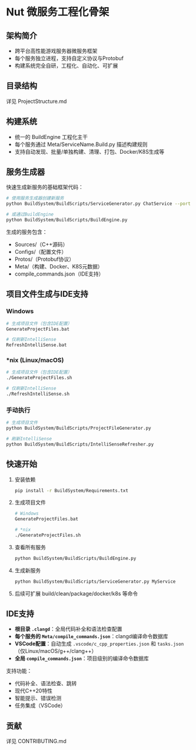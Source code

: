 # Nut 微服务工程化骨架

## 架构简介
- 跨平台高性能游戏服务器微服务框架
- 每个服务独立进程，支持自定义协议与Protobuf
- 构建系统完全自研，工程化、自动化、可扩展

## 目录结构
详见 ProjectStructure.md

## 构建系统
- 统一的 BuildEngine 工程化主干
- 每个服务通过 Meta/ServiceName.Build.py 描述构建规则
- 支持自动发现、批量/单独构建、清理、打包、Docker/K8S生成等

## 服务生成器
快速生成新服务的基础框架代码：

```bash
# 使用服务生成器创建新服务
python BuildSystem/BuildScripts/ServiceGenerator.py ChatService --port 50054

# 或通过BuildEngine
python BuildSystem/BuildScripts/BuildEngine.py
```

生成的服务包含：
- Sources/（C++源码）
- Configs/（配置文件）
- Protos/（Protobuf协议）
- Meta/（构建、Docker、K8S元数据）
- compile_commands.json（IDE支持）

## 项目文件生成与IDE支持

### Windows
```bash
# 生成项目文件（包含IDE配置）
GenerateProjectFiles.bat

# 仅刷新IntelliSense
RefreshIntelliSense.bat
```

### *nix (Linux/macOS)
```bash
# 生成项目文件（包含IDE配置）
./GenerateProjectFiles.sh

# 仅刷新IntelliSense
./RefreshIntelliSense.sh
```

### 手动执行
```bash
# 生成项目文件
python BuildSystem/BuildScripts/ProjectFileGenerator.py

# 刷新IntelliSense
python BuildSystem/BuildScripts/IntelliSenseRefresher.py
```

## 快速开始
1. 安装依赖
   ```bash
   pip install -r BuildSystem/Requirements.txt
   ```
2. 生成项目文件
   ```bash
   # Windows
   GenerateProjectFiles.bat
   
   # *nix
   ./GenerateProjectFiles.sh
   ```
3. 查看所有服务
   ```bash
   python BuildSystem/BuildScripts/BuildEngine.py
   ```
4. 生成新服务
   ```bash
   python BuildSystem/BuildScripts/ServiceGenerator.py MyService
   ```
5. 后续可扩展 build/clean/package/docker/k8s 等命令

## IDE支持
- **根目录 `.clangd`**：全局代码补全和语法检查配置
- **每个服务的 `Meta/compile_commands.json`**：clangd编译命令数据库
- **VSCode配置**：自动生成 `.vscode/c_cpp_properties.json` 和 `tasks.json`（仅Linux/macOS/g++/clang++）
- **全局 `compile_commands.json`**：项目级别的编译命令数据库

支持功能：
- 代码补全、语法检查、跳转
- 现代C++20特性
- 智能提示、错误检测
- 任务集成（VSCode）

## 贡献
详见 CONTRIBUTING.md 
